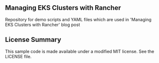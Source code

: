 ## Managing EKS Clusters with Rancher

Repository for demo scripts and YAML files which are used in 'Managing EKS Clusters with Rancher' blog post

## License Summary

This sample code is made available under a modified MIT license. See the LICENSE file.
